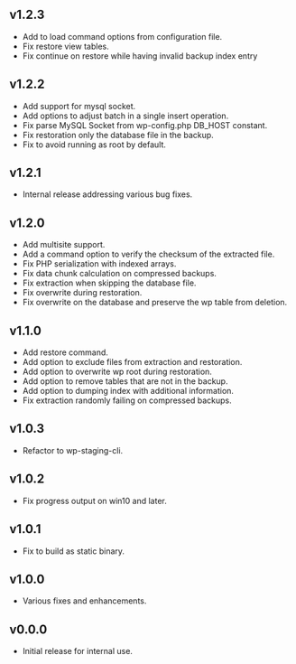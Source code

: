 ## v1.2.3

- Add to load command options from configuration file.
- Fix restore view tables.
- Fix continue on restore while having invalid backup index entry

## v1.2.2

- Add support for mysql socket.
- Add options to adjust batch in a single insert operation.
- Fix parse MySQL Socket from wp-config.php DB_HOST constant.
- Fix restoration only the database file in the backup.
- Fix to avoid running as root by default.

## v1.2.1

- Internal release addressing various bug fixes.

## v1.2.0

- Add multisite support.
- Add a command option to verify the checksum of the extracted file.
- Fix PHP serialization with indexed arrays.
- Fix data chunk calculation on compressed backups.
- Fix extraction when skipping the database file.
- Fix overwrite during restoration.
- Fix overwrite on the database and preserve the wp table from deletion.

## v1.1.0

- Add restore command.
- Add option to exclude files from extraction and restoration.
- Add option to overwrite wp root during restoration.
- Add option to remove tables that are not in the backup.
- Add option to dumping index with additional information.
- Fix extraction randomly failing on compressed backups.

## v1.0.3

- Refactor to wp-staging-cli.

## v1.0.2

- Fix progress output on win10 and later.

## v1.0.1

- Fix to build as static binary.

## v1.0.0

- Various fixes and enhancements.

## v0.0.0

- Initial release for internal use.
